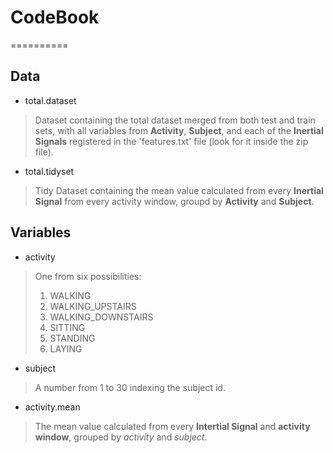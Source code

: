 # CodeBook
==========

## Data

* total.dataset

> Dataset containing the total dataset merged from both test and train sets, with all variables from **Activity**, **Subject**, and each of the **Inertial Signals** registered in the 'features.txt' file (look for it inside the zip file).

* total.tidyset

> Tidy Dataset containing the mean value calculated from every **Inertial Signal** from every activity window, groupd by **Activity** and **Subject**.

## Variables

* activity

> One from six possibilities: 
> 1. WALKING
> 2. WALKING_UPSTAIRS
> 3. WALKING_DOWNSTAIRS
> 4. SITTING
> 5. STANDING
> 6. LAYING

* subject

> A number from 1 to 30 indexing the subject id.

* activity.mean

> The mean value calculated from every **Intertial Signal** and **activity window**, grouped by *activity* and *subject*.